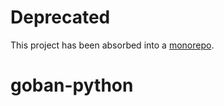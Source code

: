 # Deprecated
This project has been absorbed into a [monorepo](https://github.com/go-recordkeeper/go-recordkeeper).

# goban-python
